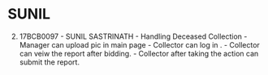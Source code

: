 # SUNIL
2. 17BCB0097 - SUNIL SASTRINATH - Handling Deceased Collection
         - Manager can upload pic in main page
	     - Collector can log in .
		 - Collector can veiw the report after bidding.
		 - Collector after taking the action can submit the report.
